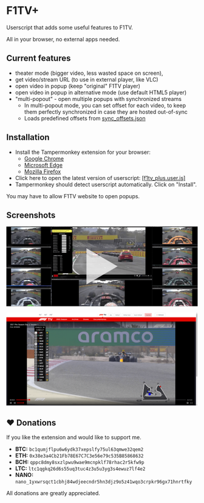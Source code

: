 # F1TV+
Userscript that adds some useful features to F1TV.

All in your browser, no external apps needed.

## Current features
* theater mode (bigger video, less wasted space on screen),
* get video/stream URL (to use in external player, like VLC)
* open video in popup (keep "original" F1TV player)
* open video in popup in alternative mode (use default HTML5 player)
* "multi-popout" - open multiple popups with synchronized streams
  * In multi-popout mode, you can set offset for each video, to keep them perfectly synchronized in case they are hosted out-of-sync
  * Loads predefined offsets from [sync_offsets.json](sync_offsets.json)

## Installation
* Install the Tampermonkey extension for your browser:
  * [Google Chrome](https://chrome.google.com/webstore/detail/tampermonkey/dhdgffkkebhmkfjojejmpbldmpobfkfo)
  * [Microsoft Edge](https://microsoftedge.microsoft.com/addons/detail/tampermonkey/iikmkjmpaadaobahmlepeloendndfphd)
  * [Mozilla Firefox](https://addons.mozilla.org/en-US/firefox/addon/tampermonkey/)
* Click here to open the latest version of userscript: [[f1tv_plus.user.js]](https://github.com/najdek/f1tv_plus/raw/master/f1tv_plus.user.js)
* Tampermonkey should detect userscript automatically. Click on "Install".

You may have to allow F1TV website to open popups.

## Screenshots
[![Video 1](other/video_1.png)](https://streamable.com/gsjp2c)

![Screenshot 1](other/screenshot_1.png)

## ❤ Donations
If you like the extension and would like to support me.

- **BTC:** `bc1qumjflpu6w6ydk37xepslfy75ul63qmwe32qem2`
- **ETH:** `0x38e3a4Cb21Fb78E67C7C3e56e79c535B85868632`
- **BCH:** `qppc8dmy8sxzlpwu9wae9mcnpklf78rhac2r5kfw9p`
- **LTC:** `ltc1qgkq26d6s55uq3tuc4z3u5u3yg3s4ewuz7lf4e2`
- **NANO:** `nano_1yxwrsqct1cbhj84wdjeecndr5hn3djz9o5z41wqo3crpkr96gx71hnrtfky`

All donations are greatly appreciated.
